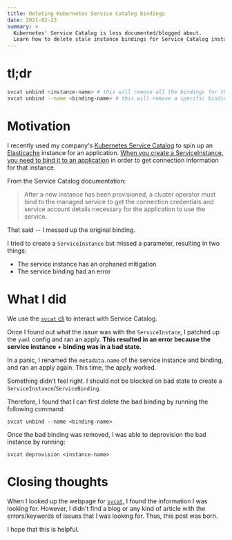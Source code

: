 ```yaml
---
title: Deleting Kubernetes Service Catalog bindings
date: 2021-02-23
summary: >
  Kubernetes' Service Catalog is less documented/blogged about.
  Learn how to delete stale instance bindings for Service Catalog instances
---
```


# tl;dr

```bash
svcat unbind <instance-name> # this will remove all the bindings for this service catalog instance
svcat unbind --name <binding-name> # this will remove a specific binding
```

# Motivation

I recently used my company's [Kubernetes Service Catalog](https://kubernetes.io/docs/concepts/extend-kubernetes/service-catalog/) to spin up an [Elasticache](https://aws.amazon.com/elasticache/redis/) instance for an application. [When you create a ServiceInstance, you need to bind it to an application](https://kubernetes.io/docs/concepts/extend-kubernetes/service-catalog/#binding-to-a-managed-service) in order to get connection information for that instance.

From the Service Catalog documentation:

> After a new instance has been provisioned, a cluster operator must bind to the managed service to get the connection credentials and service account details necessary for the application to use the service. 

That said -- I messed up the original binding.

I tried to create a `ServiceInstance` but missed a parameter, resulting in two things:

- The service instance has an orphaned mitigation
- The service binding had an error

# What I did

We use the [`svcat` cli](https://svc-cat.io/docs/cli/) to interact with Service Catalog.

Once I found out what the issue was with the `ServiceInstace`, I patched up the `yaml` config and ran an apply. **This resulted in an error because the service instance + binding was in a bad state.**

In a panic, I renamed the `metadata.name` of the service instance and binding, and ran an apply again. This time, the apply worked.

Something didn't feel right. I should not be blocked on bad state to create a `ServiceInstance`/`ServiceBinding`.

Therefore, I found that I can first delete the bad binding by running the following command:

`svcat unbind --name <binding-name>`

Once the bad binding was removed, I was able to deprovision the bad instance by running:

`svcat deprovision <instance-name>`

# Closing thoughts

When I looked up the webpage for [`svcat`](https://svc-cat.io/docs/cli/#provision-a-service), I found the information I was looking for.
However, I didn't find a blog or any kind of article with the errors/keywords of issues that I was looking for. Thus, this post was born.

I hope that this is helpful.
